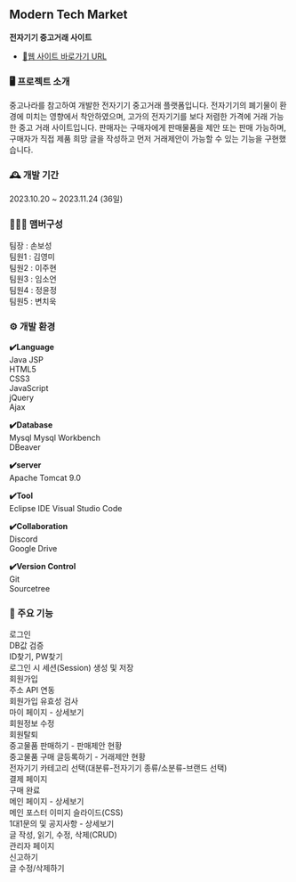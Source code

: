 ## Modern Tech Market
**전자기기 중고거래 사이트**

- [🔗웹 사이트 바로가기 URL](http://c7d2307t1.itwillbs.com/trade/main/Main.com)<br>

### 🖥️ 프로젝트 소개
중고나라를 참고하여 개발한 전자기기 중고거래 플랫폼입니다.
전자기기의 폐기물이 환경에 미치는 영향에서 착안하였으며, 고가의 전자기기를 보다 저렴한 가격에 거래 가능한 중고 거래 사이트입니다.
판매자는 구매자에게 판매물품을 제안 또는 판매 가능하며, 구매자가 직접 제품 희망 글을 작성하고 먼저 거래제안이 가능할 수 있는
기능을 구현했습니다.


### 🕰️ 개발 기간
2023.10.20 ~ 2023.11.24 (36일)

### 🧑‍🤝‍🧑 맴버구성
팀장 : 손보성   
팀원1 : 김영미  
팀원2 : 이주현  
팀원3 : 임소언  
팀원4 : 정윤정  
팀원5 : 변치욱  

### ⚙️ 개발 환경
**✔️Language**  
Java
JSP  
HTML5  
CSS3  
JavaScript  
jQuery  
Ajax  


**✔️Database**  
Mysql
Mysql Workbench  
DBeaver  


**✔️server**  
Apache Tomcat 9.0


**✔️Tool**  
Eclipse IDE
Visual Studio Code  


**✔️Collaboration**  
Discord  
Google Drive  


**✔️Version Control**  
Git  
Sourcetree  

### 📌 주요 기능
로그인  
DB값 검증  
ID찾기, PW찾기  
로그인 시 세션(Session) 생성 및 저장  
회원가입  
주소 API 연동  
회원가입 유효성 검사  
마이 페이지 - 상세보기  
회원정보 수정  
회원탈퇴  
중고물품 판매하기 - 판매제안 현황  
중고물품 구매 글등록하기 - 거래제안 현황  
전자기기 카테고리 선택(대분류-전자기기 종류/소분류-브랜드 선택)  
결제 페이지  
구매 완료  
메인 페이지 - 상세보기   
메인 포스터 이미지 슬라이드(CSS)  
1대1문의 및 공지사항 - 상세보기  
글 작성, 읽기, 수정, 삭제(CRUD)  
관리자 페이지  
신고하기  
글 수정/삭제하기  
